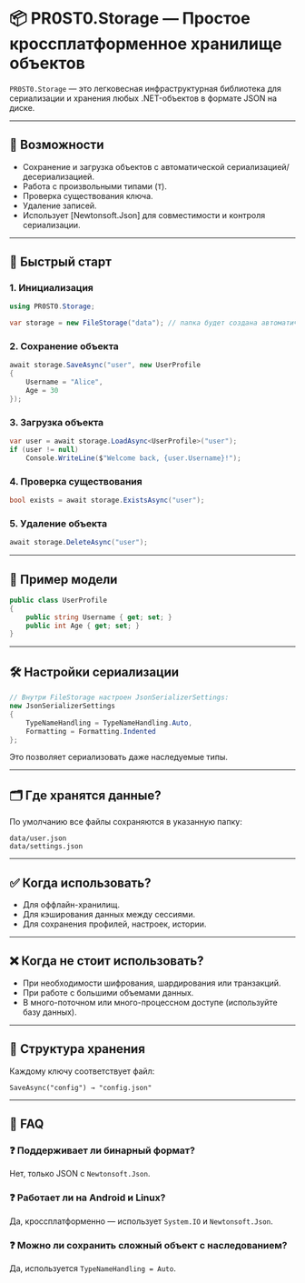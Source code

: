 
# 📦 PR0ST0.Storage — Простое кроссплатформенное хранилище объектов

`PR0ST0.Storage` — это легковесная инфраструктурная библиотека для сериализации и хранения любых .NET-объектов в формате JSON на диске.

---

## 📌 Возможности

- Сохранение и загрузка объектов с автоматической сериализацией/десериализацией.
- Работа с произвольными типами (`T`).
- Проверка существования ключа.
- Удаление записей.
- Использует [Newtonsoft.Json] для совместимости и контроля сериализации.

---

## 🚀 Быстрый старт

### 1. Инициализация

```csharp
using PR0ST0.Storage;

var storage = new FileStorage("data"); // папка будет создана автоматически
```

### 2. Сохранение объекта

```csharp
await storage.SaveAsync("user", new UserProfile
{
    Username = "Alice",
    Age = 30
});
```

### 3. Загрузка объекта

```csharp
var user = await storage.LoadAsync<UserProfile>("user");
if (user != null)
    Console.WriteLine($"Welcome back, {user.Username}!");
```

### 4. Проверка существования

```csharp
bool exists = await storage.ExistsAsync("user");
```

### 5. Удаление объекта

```csharp
await storage.DeleteAsync("user");
```

---

## 🧪 Пример модели

```csharp
public class UserProfile
{
    public string Username { get; set; }
    public int Age { get; set; }
}
```

---

## 🛠 Настройки сериализации

```csharp
// Внутри FileStorage настроен JsonSerializerSettings:
new JsonSerializerSettings
{
    TypeNameHandling = TypeNameHandling.Auto,
    Formatting = Formatting.Indented
};
```

Это позволяет сериализовать даже наследуемые типы.

---

## 🗂 Где хранятся данные?

По умолчанию все файлы сохраняются в указанную папку:

```plaintext
data/user.json
data/settings.json
```

---

## ✅ Когда использовать?

- Для оффлайн-хранилищ.
- Для кэширования данных между сессиями.
- Для сохранения профилей, настроек, истории.

---

## ❌ Когда не стоит использовать?

- При необходимости шифрования, шардирования или транзакций.
- При работе с большими объемами данных.
- В много-поточном или много-процессном доступе (используйте базу данных).

---

## 📂 Структура хранения

Каждому ключу соответствует файл:

```plaintext
SaveAsync("config") → "config.json"
```

---

## 💬 FAQ

### ❓ Поддерживает ли бинарный формат?
Нет, только JSON с `Newtonsoft.Json`.

### ❓ Работает ли на Android и Linux?
Да, кроссплатформенно — использует `System.IO` и `Newtonsoft.Json`.

### ❓ Можно ли сохранить сложный объект с наследованием?
Да, используется `TypeNameHandling = Auto`.
